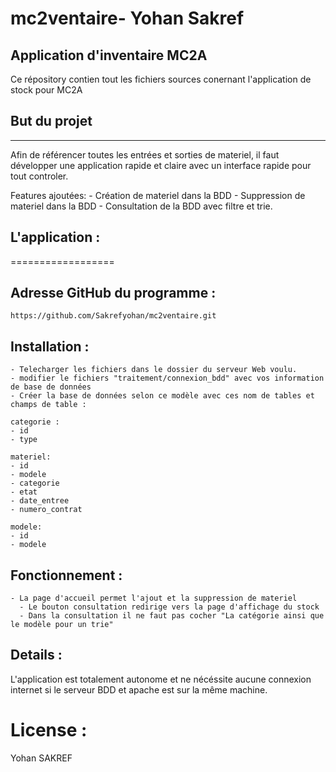 # mc2ventaire- Yohan Sakref
Application d'inventaire MC2A
------------------------------

Ce répository contien tout les fichiers sources conernant l'application de stock pour MC2A


## But du projet
------------------------------
Afin de référencer toutes les entrées et sorties de materiel, il faut développer une application rapide et claire avec un interface rapide pour tout controler. 


Features ajoutées:
    - Création de materiel dans la BDD
    - Suppression de materiel dans la BDD
    - Consultation de la BDD avec filtre et trie.

## L'application :
==================

Adresse GitHub du programme :
-----------------------------
    https://github.com/Sakrefyohan/mc2ventaire.git

Installation :
------------
    - Telecharger les fichiers dans le dossier du serveur Web voulu. 
    - modifier le fichiers "traitement/connexion_bdd" avec vos information de base de données
    - Créer la base de données selon ce modèle avec ces nom de tables et champs de table : 
    
    categorie : 
    - id
    - type
    
    materiel:
    - id	
    - modele	
    - categorie
    - etat
    - date_entree	
    - numero_contrat
    
    modele: 
    - id
    - modele

Fonctionnement :
-----------
    - La page d'accueil permet l'ajout et la suppression de materiel
      - Le bouton consultation redirige vers la page d'affichage du stock
      - Dans la consultation il ne faut pas cocher "La catégorie ainsi que le modèle pour un trie"
      
Details :
-----------
L'application est totalement autonome et ne nécéssite aucune connexion internet si le serveur BDD et apache est sur la même machine. 


License :
============
Yohan SAKREF
